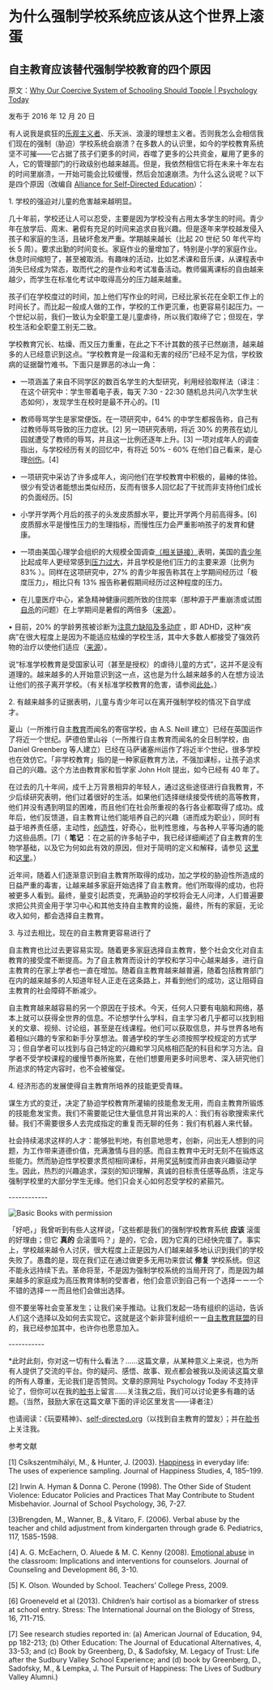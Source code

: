 # 为什么强制学校系统应该从这个世界上滚蛋

## 自主教育应该替代强制学校教育的四个原因

原文：[Why Our Coercive System of Schooling Should Topple | Psychology Today](https://www.psychologytoday.com/us/blog/freedom-learn/201612/why-our-coercive-system-schooling-should-topple)

发布于 2016 年 12 月 20 日

有人说我是疯狂的[乐观主义者](https://www.psychologytoday.com/us/basics/optimism)、乐天派、浪漫的理想主义者。否则我怎么会相信我们现在的强制（胁迫）学校系统会崩溃？在多数人的认识里，如今的学校教育系统坚不可摧——它占据了孩子们更多的时间，吞噬了更多的公共资金，雇用了更多的人，它的管理部门的行政级别也越来越高。但是，我依然相信它将在未来十年左右的时间里崩溃，一开始可能会比较缓慢，然后会加速崩溃。为什么这么说呢？以下是四个原因（改编自 [Alliance for Self-Directed Education](http://www.self-directed.org/)）：

1\.  学校的强迫对儿童的危害越来越明显。

几十年前，学校还让人可以忍受，主要是因为学校没有占用太多学生的时间。青少年在放学后、周末、暑假有充足的时间来追求自我兴趣。但是逐年来学校越发侵入孩子和家庭的生活，且破坏愈发严重。学期越来越长（比起 20 世纪 50 年代平均长 5 周）。要求出勤的时间变长。家庭作业的量增加了，特别是小学的家庭作业。休息时间缩短了，甚至被取消。有趣味的活动，比如艺术课和音乐课，从课程表中消失已经成为常态，取而代之的是作业和考试准备活动。教师偏离课标的自由越来越少，而学生在标准化考试中取得高分的压力越来越重。

孩子们在学校度过的时间，加上他们写作业的时间，已经比家长花在全职工作上的时间长了。而比起一般成人做的工作，学校的工作更沉重，也更容易引起压力。一个世纪以前，我们一致认为全职童工是儿童虐待，所以我们取缔了它；但现在，学校生活和全职童工别无二致。

学校教育冗长、枯燥、而又压力重重，在此之下不计其数的孩子已然崩溃，越来越多的人已经意识到这点。“学校教育是一段温和无害的经历”已经不足为信，学校致病的证据罄竹难书。下面只是罪恶的冰山一角：

- 一项涵盖了来自不同学区的数百名学生的大型研究，利用经验取样法（译注：在这个研究中：学生带着电子表，每天 7:30 - 22:30 随机总共问八次学生状态如何），发现学生在校时是最不开心的。[1]

- 教师辱骂学生是家常便饭。在一项研究中，64% 的中学生都报告称，自己有过教师辱骂导致的压力症状。[2] 另一项研究表明，将近 30% 的男孩在幼儿园就遭受了教师的辱骂，并且这一比例还逐年上升。[3] 一项对成年人的调查指出，与学校经历有关的回忆中，有将近 50% - 60% 在他们自己看来，是心理[创伤](https://www.psychologytoday.com/us/basics/trauma)。[4]

- 一项研究中采访了许多成年人，询问他们在学校教育中积极的，最棒的体验。很少有受访者能想出类似经历，反而有很多人回忆起了干扰而非支持他们成长的负面经历。[5]

- 小学开学两个月后的孩子的头发皮质醇水平，要比开学两个月前高得多。[6] 皮质醇水平是慢性压力的生理指标，而慢性压力会严重影响孩子的发育和健康。

- 一项由美国心理学会组织的大规模全国调查[（相关链接）](https://www.apa.org/news/press/releases/stress/2013/stress-report.pdf)表明，美国的[青少年](https://www.psychologytoday.com/us/basics/adolescence)比起成年人更经常感到[压力过大](https://www.psychologytoday.com/us/basics/stress)，并且学校是他们压力的主要来源（比例为 83% ）。同样在这项研究中，27% 的青少年报告称其在上学期间经历过「极度压力」，相比只有 13% 报告称暑假期间经历过这种程度的压力。

- 在儿童医疗中心，紧急精神健康问题所致的住院率（那种源于严重崩溃或试图[自杀](https://www.psychologytoday.com/us/basics/suicide)的问题）在上学期间是暑假的两倍多（[来源](https://my.psychologytoday.com/blog/freedom-learn/201408/the-danger-back-school)）。

• 目前，20% 的学龄男孩被诊断为[注意力缺陷及多动症](https://www.psychologytoday.com/us/basics/adhd) ，即 ADHD，这种“疾病”在很大程度上是因为不能适应枯燥的学校生活，其中大多数人都接受了强效药物的治疗以使他们适应（[来源](http://www.nytimes.com/2013/04/01/health/more-diagnoses-of-hyperactivity-causing-concern.html)）。

说“标准学校教育是受国家认可（甚至是授权）的虐待儿童的方式”，这并不是没有道理的。越来越多的人开始意识到这一点，这也是为什么越来越多的人在想方设法让他们的孩子离开学校。（有关标准学校教育的危害，请参阅[此处](https://my.psychologytoday.com/blog/freedom-learn/200909/seven-sins-our-system-forced-education)。）

2\. 有越来越多的证据表明，儿童与青少年可以在离开强制学校的情况下自学成才。

夏山（一所推行自主[教育](https://www.psychologytoday.com/us/basics/education)而闻名的寄宿学校，由 A.S. Neill 建立）已经在英国运作了将近一个世纪。萨德伯里山谷（一所推行自主教育而闻名的全日制学校，由 Daniel Greenberg 等人建立）已经在马萨诸塞州运作了将近半个世纪，很多学校也在效仿它。「非学校教育」指的是一种家庭教育方法，不强加课标，让孩子追求自己的兴趣。这个方法由教育家和哲学家 John Holt 提出，如今已经有 40 年了。

在过去的几十年间，成千上万背景相异的年轻人，通过这些途径进行自我教育，不少后续研究表明，他们过着很好的生活。如果他们选择继续接受传统的高等教育，他们并没有遇到明显的困难，而且他们在社会所重视的各行各业都取得了成功。成年后，他们反馈道，自主教育让他们能培养自己的兴趣（进而成为职业），同时有益于培养责任感，主动性，[创造性](https://www.psychologytoday.com/us/basics/creativity)，好奇心，批判性思维，与各种人平等沟通的能力这些品质。[7]（ **笔记** ：在之前的许多帖子中，我已经详细阐述了自主教育的生物学基础，以及它为何如此有效的原因，但对于简明的定义和解释，请参见 [这里](https://www.psychologytoday.com/blog/freedom-learn/201609/biological-foundations-self-directed-education)和[这里](http://www.self-directed.org/sde/drives/)。）

近年间，随着人们逐渐意识到自主教育所取得的成功，加之学校的胁迫性所造成的日益严重的毒害，让越来越多家庭开始选择了自主教育。他们所取得的成功，也将被更多人看到。最终，量变引起质变，充满胁迫的学校将会无人问津，人们普遍要求把公共资金用于学习中心和其他支持自主教育的设施，最终，所有的家庭，无论收入如何，都会选择自主教育。

3\. 与过去相比，现在的自主教育更容易进行了

自主教育也比过去更容易实现。随着更多家庭选择自主教育，整个社会文化对自主教育的接受度不断提高。为了自主教育而设计的学校和学习中心越来越多，进行自主教育的在家上学者也一直在增加。随着自主教育越来越普遍，随着包括教育部门在内的越来越多的人知道年轻人正走在这条路上，并看到他们的成功，这让阻碍自主教育的社会障碍不断减少。

自主教育越来越容易的另一个原因在于技术。今天，任何人只要有电脑和网络，基本上就可以获得全世界的信息。不论想学什么学科，自主学习者几乎都可以找到相关的文章、视频、讨论组，甚至是在线课程。他们可以获取信息，并与世界各地有着相似兴趣的专家和新手分享想法。普通学校的学生必须按照学校规定的方式学习；但自学者可以找到与自己特定的兴趣和学习风格相匹配的科目和学习方法。自学者不受学校课程的缓慢节奏所拖累，在他们想要用更多时间思考、深入研究他们所追求的特定内容时，也不会被催促。

4\. 经济形态的发展使得自主教育所培养的技能更受青睐。

谋生方式的变迁，决定了胁迫学校教育所灌输的技能愈发无用，而自主教育所锻炼的技能愈发宝贵。我们不需要能记住大量信息并背出来的人：我们有谷歌搜索来代替。我们不需要很多人去完成指定的重复而无聊的任务：我们有机器人来代替。

社会持续渴求这样的人才：能够批判地，有创意地思考，创新，问出无人想到的问题，为工作带来道德价值，充满激情与目的感。而自主教育中无时无刻不在锻炼这些能力。然而胁迫性学校要求贯彻相同课标，并用奖[惩](https://www.psychologytoday.com/us/basics/punishment)制度而非由衷兴趣驱动学生。因此，热烈的兴趣追求，深刻的知识理解，真诚的目标责任感等品质，注定与强制学校里的大部分学生无缘。他们只会关心如何忍受学校的紧箍咒。

\------------

![Basic Books with permission](https://cdn.psychologytoday.com/sites/default/files/styles/article-inline-half/public/field_blog_entry_images/1360162607Gray-Free_To_rev1_20.jpg?itok=zZrhEaHa)

「好吧，」我曾听到有些人这样说，「这些都是我们的强制学校教育系统 **应该** 滚蛋的好理由；但它 **真的** 会滚蛋吗？」是的，它会，因为它真的已经快完蛋了。事实上，学校越来越令人讨厌，很大程度上正是因为人们越来越多地认识到我们的学校失败了。愚蠢的是，现在我们正在通过做更多无用功来尝试 **修复** 学校系统。但这不能永远持续下去。革命将至，不是因为强制学校系统的当局开窍了，而是因为越来越多的家庭成为高压教育体制的受害者，他们会意识到自己有一个选择ーー一个不错的选择ーー而且他们会做出选择。

但不要坐等社会变革发生；让我们亲手推动。让我们发起一场有组织的运动，告诉人们这个选择以及如何去实现它。这就是这个新非营利组织ーー[自主教育联盟](http://www.Self-Directed.org/)的目的，我已经参加其中，也许你也愿意加入。

\-----------

*此时此刻，你对这一切有什么看法？……这篇文章，从某种意义上来说，也为所有人提供了交流的平台。你的疑问、感悟、故事、观点都会被我以及阅读这篇文章的所有人尊重，无论我们是否赞同。文章的原网址 Psychology Today 不支持评论了，但你可以在我的[脸书](https://www.facebook.com/peter.gray.3572)上留言……关注我之后，我们可以讨论更多有趣的话题。（当然，鼓励大家在这篇文章下面的评论区里发言——译者注）

也请阅读：《玩耍精神》、[self-directed.org](http://www.self-directed.org/)（以找到自主教育的盟友）；并在[脸书](https://www.facebook.com/peter.gray.3572)上关注我。

参考文献

[1] Csíkszentmihályi, M., & Hunter, J. (2003). [Happiness](https://www.psychologytoday.com/us/basics/happiness) in everyday life: The uses of experience sampling. Journal of Happiness Studies, 4, 185–199.

[2] Irwin A. Hyman & Donna C. Perone (1998). The Other Side of Student Violence: Educator Policies and Practices That May Contribute to Student Misbehavior. Journal of School Psychology, 36, 7-27.

[3}Brengden, M., Wanner, B., & Vitaro, F. (2006). Verbal abuse by the teacher and child adjustment from kindergarten through grade 6. Pediatrics, 117, 1585-1598.

[4] A. G. McEachern, O. Aluede & M. C. Kenny (2008). [Emotional abuse](https://www.psychologytoday.com/us/basics/emotional-abuse) in the classroom: Implications and interventions for counselors. Journal of Counseling and Development 86, 3-10.

[5] K. Olson. Wounded by School. Teachers’ College Press, 2009.

[6] Groeneveld et al (2013). Children’s hair cortisol as a biomarker of stress at school entry. Stress: The International Journal on the Biology of Stress, 16, 711-715.

[7] See research studies reported in: (a) American Journal of Education, 94, pp 182-213; (b) Other Education: The Journal of Educational Alternatives, 4, 33-53; and (c) Book by Greenberg, D., & Sadofsky, M. Legacy of Trust: Life after the Sudbury Valley School Experience; and (d) book by Greenberg, D., Sadofsky, M., & Lempka, J. The Pursuit of Happiness: The Lives of Sudbury Valley Alumni.)